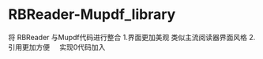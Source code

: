 # RBReader-Mupdf_library
将 RBReader 与Mupdf代码进行整合
1.界面更加美观 
      类似主流阅读器界面风格
2.引用更加方便 
      实现0代码加入
